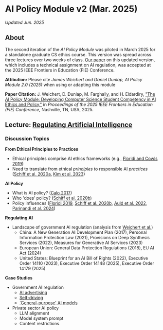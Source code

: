 # AI Policy Module v2 (Mar. 2025)
_Updated Jun. 2025_

## About
The second iteration of the _AI Policy Module_ was piloted in March 2025 for a standalone graduate CS ethics course. This version was spread across three lectures over two weeks of class. [Our paper](https://arxiv.org/abs/2506.15639) on this updated version, which includes a technical assignment on AI regulation, was accepted at the 2025 IEEE Frontiers in Education (FIE) Conference. 

**Attibution:** Please cite _James Weichert and Daniel Dunlap, AI Policy Module 2.0 (2025)_ when using or adapting this module

**Paper Citation:** J. Weichert, D. Dunlap, M. Farghally, and H. Eldardiry, ["The AI Policy Module: Developing Computer Science Student Competency in AI Ethics and Policy,"](https://arxiv.org/abs/2506.15639) in _Proceedings of the 2025 IEEE Frontiers in Education (FIE) Conference_, Nashville, TN, USA, 2025.

## Lecture: [Regulating Artificial Intelligence](https://github.com/james-weichert/ai-policy-module/blob/main/v2/lecture1.pdf)

### Discussion Topics

**From Ethical Principles to Practices**
* Ethical principles comprise AI ethics frameworks (e.g., [Floridi and Cowls 2019](https://hdsr.mitpress.mit.edu/pub/l0jsh9d1/release/8))
* Need to translate from ethical _principles_ to responsible AI _practices_ ([Schiff et al. 2020a](https://arxiv.org/abs/2006.04707), [Kim et al. 2023](https://ieeexplore.ieee.org/document/10155067))

**AI Policy**
* What is AI policy? ([Calo 2017](https://lawreview.law.ucdavis.edu/sites/g/files/dgvnsk15026/files/media/documents/51-2_Calo.pdf))
* Who 'does' policy? ([Schiff et al. 2020b](https://doi.org/10.1145/3375627.3375804))
* Policy influences ([Floridi 2019](https://link.springer.com/article/10.1007/s13347-019-00354-x), [Schiff et al. 2020b](https://doi.org/10.1145/3375627.3375804), [Auld et al. 2022](https://doi.org/10.1080/13501763.2022.2099449), [Parinandi et al. 2024](https://doi.org/10.1017/bap.2023.40))

**Regulating AI**
* Landscape of government AI regulation (analysis from [Weichert et al.](https://link.springer.com/article/10.1007/s44206-025-00176-9))
    * China: A New Generation AI Development Plan (2017), Personal Information Protection Law (2021), Provisions on Deep Synthesis Services (2022), Measures for Generative AI Services (2023)
    * European Union: General Data Protection Regulations (2018), EU AI Act (2024)
    * United States: Blueprint for an AI Bill of Rights (2022), Executive Order 14110 (2023), Executive Order 14148 (2025), Executive Order 14179 (2025)

**Case Studies**
* Government AI regulation
    * [AI advertising](https://www.reuters.com/technology/australia-passes-social-media-ban-children-under-16-2024-11-28/)
    * [Self-driving](https://www.reuters.com/world/us/driverless-waymo-car-hits-cyclist-san-francisco-causes-minor-scratches-2024-02-07/)
    * ['General-purpose' AI models](https://artificialintelligenceact.eu/ai-act-explorer/)
* Private sector AI policy
    * LLM alignment
    * Model system prompt
    * Content restrictions


